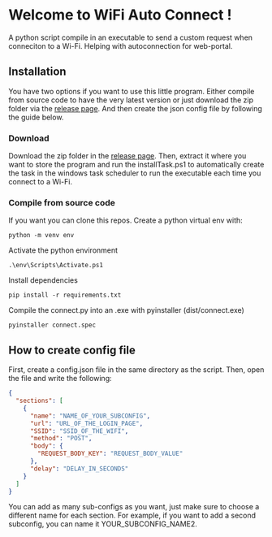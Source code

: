 # Welcome to WiFi Auto Connect !
A python script compile in an executable to send a custom request when conneciton to a Wi-Fi. Helping with autoconnection for web-portal.

## Installation
You have two options if you want to use this little program. Either compile from source code to have the very latest version or just download the zip folder via the [release page](https://github.com/Captainfl4me/wifi-autoconnect/releases). And then create the json config file by following the guide below.

### Download
Download the zip folder in the [release page](https://github.com/Captainfl4me/wifi-autoconnect/releases). Then, extract it where you want to store the program and run the installTask.ps1 to automatically create the task in the windows task scheduler to run the executable each time you connect to a Wi-Fi.

### Compile from source code
If you want you can clone this repos. Create a python virtual env with:
```
python -m venv env
```
Activate the python environment
```
.\env\Scripts\Activate.ps1
```
Install dependencies
```
pip install -r requirements.txt
```
Compile the connect.py into an .exe with pyinstaller (dist/connect.exe)
```
pyinstaller connect.spec
```

## How to create config file
First, create a config.json file in the same directory as the script. Then, open the file and write the following:
```json
{
  "sections": [
    {
      "name": "NAME_OF_YOUR_SUBCONFIG",
      "url": "URL_OF_THE_LOGIN_PAGE",
      "SSID": "SSID_OF_THE_WIFI",
      "method": "POST",
      "body": {
        "REQUEST_BODY_KEY": "REQUEST_BODY_VALUE"
      },
      "delay": "DELAY_IN_SECONDS"
    }
  ]
}
```
You can add as many sub-configs as you want, just make sure to choose a different name for each section. 
For example, if you want to add a second subconfig, you can name it YOUR_SUBCONFIG_NAME2.
